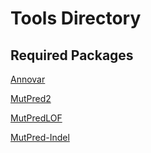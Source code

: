 # Tools Directory
## Required Packages
[Annovar](http://annovar.openbioinformatics.org/en/latest/)

[MutPred2](http://mutpred.mutdb.org/#dload)

[MutPredLOF](http://mutpredlof.cs.indiana.edu/#dload)

[MutPred-Indel](http://mutpredindel.cs.indiana.edu/#dload)